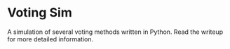 # Voting Sim

A simulation of several voting methods written in Python. Read the writeup
for more detailed information.
